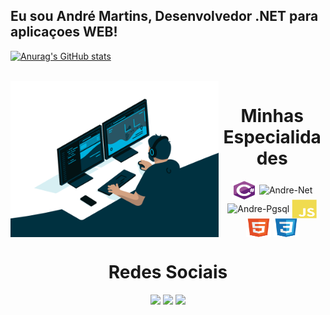 ## Eu sou André Martins, Desenvolvedor .NET para aplicaçoes WEB!

[![Anurag's GitHub stats](https://github-readme-stats.vercel.app/api?username=andrecmr&hide=stars,contribs&show_icons=true&theme=dracula)](https://github.com/andrecmr/github-readme-stats)

 <div  align="center"> 
    <div style="display: inline_block"><br>
    <img align="left" height="250" alt="coding-time" src="code.gif">
    <h1 align="center">Minhas Especialidades</h1>
    <img align="center" alt="Andre-Csharp" height="30" width="40" src="https://raw.githubusercontent.com/devicons/devicon/master/icons/csharp/csharp-original.svg">
    <img align="center" alt="Andre-Net" height="30" width="40" src="https://cdn.jsdelivr.net/gh/devicons/devicon/icons/angularjs/angularjs-original.svg">
    <img align="center" alt="Andre-Pgsql" height="30" width="40" src="https://cdn.jsdelivr.net/gh/devicons/devicon/icons/postgresql/postgresql-original-wordmark.svg">          
    <img align="center" alt="Andre-Js" height="30" width="40" src="https://raw.githubusercontent.com/devicons/devicon/master/icons/javascript/javascript-plain.svg">
    <img align="center" alt="Andre-HTML" height="30" width="40" src="https://raw.githubusercontent.com/devicons/devicon/master/icons/html5/html5-original.svg">
    <img align="center" alt="Andre-CSS" height="30" width="40" src="https://raw.githubusercontent.com/devicons/devicon/master/icons/css3/css3-original.svg">       
  </div>
    
<div>   
  <h1 align="center">Redes Sociais</h1>
   <a href="mailto:andrecmrb@gmail.com"><img src="https://img.shields.io/badge/-Gmail-%23333?style=for-the-badge&logo=gmail&logoColor=white" target="_blank"></a>
   <a href=" https://www.linkedin.com/in/andré-martins-b409871b5/" target="_blank"><img src="https://img.shields.io/badge/-LinkedIn-%230077B5?style=for-the-badge&logo=linkedin&logoColor=white" target="_blank"></a> 
   <a href="https://wa.me/5569984193893" target="_blank"><img src="https://img.shields.io/badge/WhatsApp-25D366?style=for-the-badge&logo=whatsapp&logoColor=white" target="_blank"></a> 
</div>
